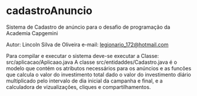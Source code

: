 # cadastroAnuncio
Sistema de Cadastro de anúncio para o desafio de programação da Academia Capgemini

Autor: Lincoln Silva de Oliveira
e-mail: legionario_172@hotmail.com

Para compilar e executar o sistema deve-se executar a Classe: src/aplicacao/Aplicaao.java
A classe src/entidaddes/Cadastro.java é o modelo que contém os atributos necessários para os anúncios e as funcões que calcula o valor do investimento total dado o valor do investimento diário multiplicado pelo intervalo de dia inicial da campanha e final, e a calculadora de vizualizações, cliques e  compartilhamentos.
